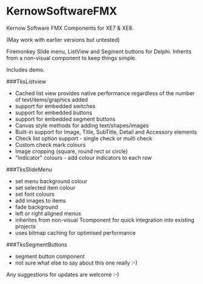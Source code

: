 # KernowSoftwareFMX
Kernow Software FMX Components for XE7 & XE8. 

(May work with earlier versions but untested)

Firemonkey Slide menu, ListView and Segment buttons for Delphi.  Inherits from a non-visual component to keep things simple.

Includes demo.

###TksListview

- Cached list view provides native performance regardless of the number of text/items/graphics added
- support for embedded switches
- support for embedded buttons
- support for embedded segment buttons
- Canvas style methods for adding text/shapes/images
- Built-in support for Image, Title, SubTitle, Detail and Accessory elements
- Check list option support - single check or multi check
- Custom check mark colours
- Image cropping (square, round rect or circle)
- "Indicator" colours - add colour indicators to each row


###TksSlideMenu

- set menu background colour
- set selected item colour
- set font colours
- add images to items
- fade background
- left or right aligned menus
- inherites from non-visual Tcomponent for quick integration into existing projects
- uses bitmap caching for optimised performance

###TksSegmentButtons

- segment button component
- not sure what else to say about this one really :-)

Any suggestions for updates are welcome :-) 

